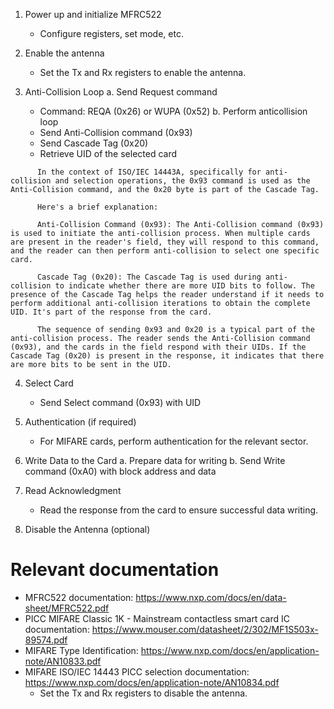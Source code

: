 1. Power up and initialize MFRC522
   - Configure registers, set mode, etc.

2. Enable the antenna
   - Set the Tx and Rx registers to enable the antenna.

3. Anti-Collision Loop
   a. Send Request command
      - Command: REQA (0x26) or WUPA (0x52)
   b. Perform anticollision loop
      - Send Anti-Collision command (0x93)
      - Send Cascade Tag (0x20)
      - Retrieve UID of the selected card

```  
      In the context of ISO/IEC 14443A, specifically for anti-collision and selection operations, the 0x93 command is used as the Anti-Collision command, and the 0x20 byte is part of the Cascade Tag.

      Here's a brief explanation:

      Anti-Collision Command (0x93): The Anti-Collision command (0x93) is used to initiate the anti-collision process. When multiple cards are present in the reader's field, they will respond to this command, and the reader can then perform anti-collision to select one specific card.

      Cascade Tag (0x20): The Cascade Tag is used during anti-collision to indicate whether there are more UID bits to follow. The presence of the Cascade Tag helps the reader understand if it needs to perform additional anti-collision iterations to obtain the complete UID. It's part of the response from the card.

      The sequence of sending 0x93 and 0x20 is a typical part of the anti-collision process. The reader sends the Anti-Collision command (0x93), and the cards in the field respond with their UIDs. If the Cascade Tag (0x20) is present in the response, it indicates that there are more bits to be sent in the UID. 
```


4. Select Card
   - Send Select command (0x93) with UID

5. Authentication (if required)
   - For MIFARE cards, perform authentication for the relevant sector.

6. Write Data to the Card
   a. Prepare data for writing
   b. Send Write command (0xA0) with block address and data

7. Read Acknowledgment
   - Read the response from the card to ensure successful data writing.

8. Disable the Antenna (optional)

# Relevant documentation
- MFRC522 documentation: https://www.nxp.com/docs/en/data-sheet/MFRC522.pdf
- PICC MIFARE Classic 1K - Mainstream contactless smart card IC documentation: https://www.mouser.com/datasheet/2/302/MF1S503x-89574.pdf
- MIFARE Type Identification: https://www.nxp.com/docs/en/application-note/AN10833.pdf
- MIFARE ISO/IEC 14443 PICC selection documentation: https://www.nxp.com/docs/en/application-note/AN10834.pdf
   - Set the Tx and Rx registers to disable the antenna.
